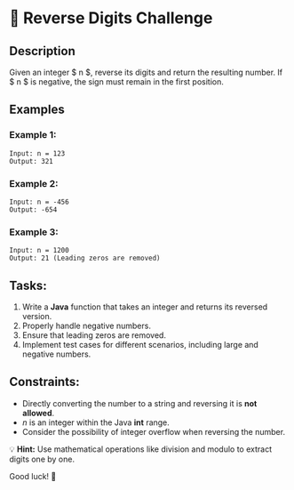 # 🎯 Reverse Digits Challenge

## Description
Given an integer $ n $, reverse its digits and return the resulting number. If $ n $ is negative, the sign must remain in the first position.

## Examples
### Example 1:
```
Input: n = 123  
Output: 321
```

### Example 2:
```
Input: n = -456  
Output: -654
```

### Example 3:
```
Input: n = 1200  
Output: 21 (Leading zeros are removed)
```

## Tasks:
1. Write a **Java** function that takes an integer and returns its reversed version.
2. Properly handle negative numbers.
3. Ensure that leading zeros are removed.
4. Implement test cases for different scenarios, including large and negative numbers.

## Constraints:
- Directly converting the number to a string and reversing it is **not allowed**.
- $n$ is an integer within the Java **int** range.
- Consider the possibility of integer overflow when reversing the number.

💡 **Hint:** Use mathematical operations like division and modulo to extract digits one by one.

Good luck! 🚀

